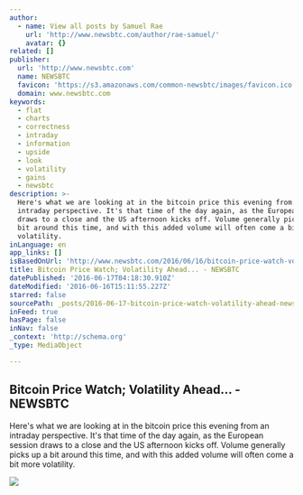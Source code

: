 ```yaml
---
author:
  - name: View all posts by Samuel Rae
    url: 'http://www.newsbtc.com/author/rae-samuel/'
    avatar: {}
related: []
publisher:
  url: 'http://www.newsbtc.com'
  name: NEWSBTC
  favicon: 'https://s3.amazonaws.com/common-newsbtc/images/favicon.ico'
  domain: www.newsbtc.com
keywords:
  - flat
  - charts
  - correctness
  - intraday
  - information
  - upside
  - look
  - volatility
  - gains
  - newsbtc
description: >-
  Here's what we are looking at in the bitcoin price this evening from an
  intraday perspective. It's that time of the day again, as the European session
  draws to a close and the US afternoon kicks off. Volume generally picks up a
  bit around this time, and with this added volume will often come a bit more
  volatility.
inLanguage: en
app_links: []
isBasedOnUrl: 'http://www.newsbtc.com/2016/06/16/bitcoin-price-watch-volatility-ahead/'
title: Bitcoin Price Watch; Volatility Ahead... - NEWSBTC
datePublished: '2016-06-17T04:18:30.910Z'
dateModified: '2016-06-16T15:11:55.227Z'
starred: false
sourcePath: _posts/2016-06-17-bitcoin-price-watch-volatility-ahead-newsbtc.md
inFeed: true
hasPage: false
inNav: false
_context: 'http://schema.org'
_type: MediaObject

---
```

<article style=""><h1>Bitcoin Price Watch; Volatility Ahead... - NEWSBTC</h1><p>Here's what we are looking at in the bitcoin price this evening from an intraday perspective. It's that time of the day again, as the European session draws to a close and the US afternoon kicks off. Volume generally picks up a bit around this time, and with this added volume will often come a bit more volatility.</p><img src="http://s3.amazonaws.com/main-newsbtc-images/2016/06/16153954/Screen-Shot-2016-06-16-at-16.22.56.png" /></article>